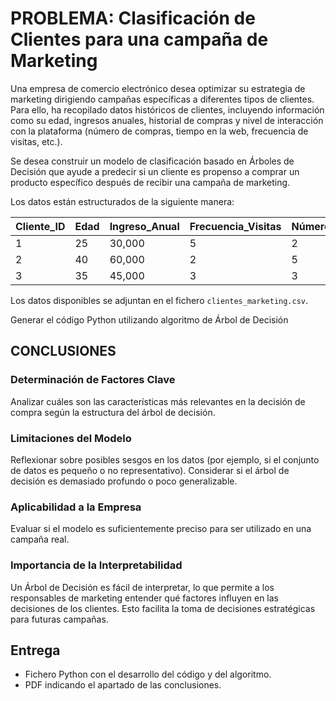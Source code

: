 # PROBLEMA: Clasificación de Clientes para una campaña de Marketing

Una empresa de comercio electrónico desea optimizar su estrategia de marketing dirigiendo campañas específicas a diferentes tipos de clientes. Para ello, ha recopilado datos históricos de clientes, incluyendo información como su edad, ingresos anuales, historial de compras y nivel de interacción con la plataforma (número de compras, tiempo en la web, frecuencia de visitas, etc.).

Se desea construir un modelo de clasificación basado en Árboles de Decisión que ayude a predecir si un cliente es propenso a comprar un producto específico después de recibir una campaña de marketing.

Los datos están estructurados de la siguiente manera:

| Cliente_ID | Edad | Ingreso_Anual | Frecuencia_Visitas | Número_Compras | Tiempo_En_Web | Compra |
|------------|------|---------------|--------------------|----------------|---------------|--------|
| 1          | 25   | 30,000        | 5                  | 2              | 15            | No     |
| 2          | 40   | 60,000        | 2                  | 5              | 20            | Sí     |
| 3          | 35   | 45,000        | 3                  | 3              | 10            | No     |


Los datos disponibles se adjuntan en el fichero `clientes_marketing.csv`.

Generar el código Python utilizando algoritmo de Árbol de Decisión

## CONCLUSIONES

### Determinación de Factores Clave
Analizar cuáles son las características más relevantes en la decisión de compra según la estructura del árbol de decisión.

### Limitaciones del Modelo
Reflexionar sobre posibles sesgos en los datos (por ejemplo, si el conjunto de datos es pequeño o no representativo).
Considerar si el árbol de decisión es demasiado profundo o poco generalizable.

### Aplicabilidad a la Empresa
Evaluar si el modelo es suficientemente preciso para ser utilizado en una campaña real.

### Importancia de la Interpretabilidad
Un Árbol de Decisión es fácil de interpretar, lo que permite a los responsables de marketing entender qué factores influyen en las decisiones de los clientes.
Esto facilita la toma de decisiones estratégicas para futuras campañas.

## Entrega
- Fichero Python con el desarrollo del código y del algoritmo.
- PDF indicando el apartado de las conclusiones.
